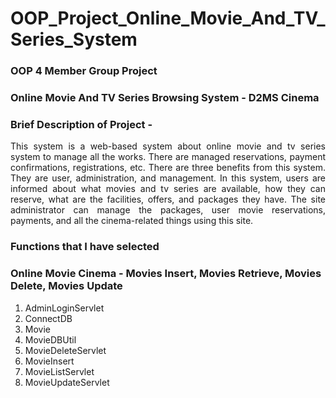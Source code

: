 # OOP_Project_Online_Movie_And_TV_Series_System

### OOP 4 Member Group Project
### Online Movie And TV Series Browsing System - D2MS Cinema
### Brief Description of Project -
<p align="justify">
This system is a web-based system about online movie and tv series system to manage all the works. There are managed reservations, payment confirmations, registrations, etc.
There are three benefits from this system. They are user, administration, and management. In this system, users are informed about what movies and tv series are available, how they can reserve, what are the facilities, offers, and packages they have. The site administrator can manage the packages, user movie reservations, payments, and all the cinema-related things using this site.
</p>

### Functions that I have selected
### Online Movie Cinema - Movies Insert, Movies Retrieve, Movies Delete, Movies Update

<ol>
  <li>AdminLoginServlet</li>

  <li>ConnectDB</li>
  
  <li>Movie</li>
  
  <li>MovieDBUtil</li>

  <li>MovieDeleteServlet</li>

  <li>MovieInsert</li>
  
  <li>MovieListServlet</li>
  
  <li>MovieUpdateServlet</li>
</ol>

